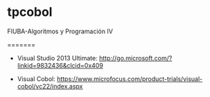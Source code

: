 tpcobol
=======

FIUBA-Algoritmos y Programación IV


=======

- Visual Studio 2013 Ultimate: http://go.microsoft.com/?linkid=9832436&clcid=0x409

- Visual Cobol: https://www.microfocus.com/product-trials/visual-cobol/vc22/index.aspx
